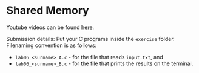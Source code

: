 # Shared Memory

Youtube videos can be found [here](https://www.youtube.com/playlist?list=PLLcq779kkMBFZ-6DkA290iE_aG4IexZWo).

Submission details: Put your C programs inside the `exercise` folder. Filenaming convention is as follows:
- `lab06_<surname>_A.c` - for the file that reads `input.txt`, and
- `lab06_<surname>_B.c` - for the file that prints the results on the terminal.
